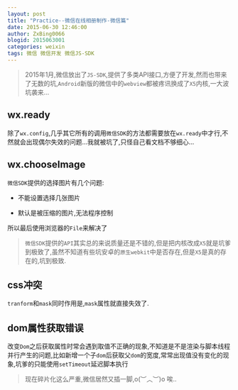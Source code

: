 ```yaml
---
layout: post
title: "Practice--微信在线相册制作-微信篇"
date: 2015-06-30 12:46:00
author: ZxBing0066
blogid: 2015063001
categories: weixin
tags: 微信 微信开发 微信JS-SDK
---
```


> 2015年1月,微信放出了`JS-SDK`,提供了多类API接口,方便了开发,然而也带来了无数的坑,`Android`新版的微信中的`webview`都被疼讯换成了`X5`内核,一大波坑袭来...

## wx.ready

除了`wx.config`,几乎其它所有的调用`微信SDK`的方法都需要放在`wx.ready`中才行,不然就会出现偶尔失效的问题...我就被坑了,只怪自己看文档不够细心...

## wx.chooseImage

`微信SDK`提供的选择图片有几个问题: 

* 不能设置选择几张图片

* 默认是被压缩的图片,无法程序控制

所以最后使用浏览器的`File`来解决了

> `微信SDK`提供的`API`其实总的来说质量还是不错的,但是把内核改成`X5`就是坑爹到极致了,虽然不知道有些坑安卓的`原生webkit`中是否存在,但是`X5`是真的存在的,坑到极致.

## css冲突

`tranform`和`mask`同时作用是,`mask`属性就直接失效了.

## dom属性获取错误

改变`Dom`之后获取属性时常会遇到取值不正确的现象,不知道是不是渲染与脚本线程并行产生的问题,比如新增一个子`dom`后获取父`dom`的宽度,常常出现值没有变化的现象,坑爹的只能使用`setTimeout`延迟脚本执行

> 现在碎片化这么严重,微信居然又插一脚,o(︶︿︶)o 唉..